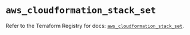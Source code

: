 # `aws_cloudformation_stack_set`

Refer to the Terraform Registry for docs: [`aws_cloudformation_stack_set`](https://registry.terraform.io/providers/hashicorp/aws/4.67.0/docs/resources/cloudformation_stack_set).
